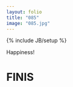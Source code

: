 ```yaml
---
layout: folio
title: "085"
image: "085.jpg"
---
```

{% include JB/setup %}

<div class="copy">
	<p>Happiness!</p>
	<h1>FINIS</h1>
</div>
